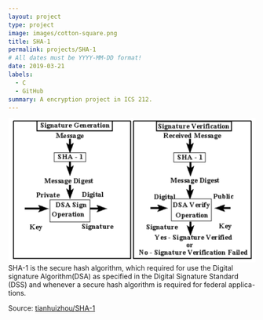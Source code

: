 ```yaml
---
layout: project
type: project
image: images/cotton-square.png
title: SHA-1
permalink: projects/SHA-1
# All dates must be YYYY-MM-DD format!
date: 2019-03-21
labels:
  - C
  - GitHub
summary: A encryption project in ICS 212.
---
```


<img class="ui medium floated rounded image" src="../images/sha-1.png">
SHA-1 is the secure hash algorithm, which required for use the Digital signature Algorithm(DSA) as specified in the Digital Signature Standard (DSS) and whenever a secure hash algorithm is required for federal applica- tions.

Source: <a href="https://github.com/tianhuizhou/SHA-1"><i class="large github icon "></i>tianhuizhou/SHA-1</a>

